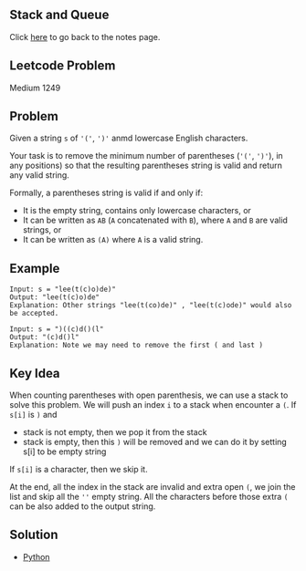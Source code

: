 ## Stack and Queue
Click [here](../notes.md) to go back to the notes page.

## Leetcode Problem
Medium 1249

## Problem
Given a string `s` of `'('`, `')'` anmd lowercase English characters.

Your task is to remove the minimum number of parentheses (`'('`, `')'`), in any positions) so that the resulting parentheses string is valid and return any valid string.

Formally, a parentheses string is valid if and only if:
- It is the empty string, contains only lowercase characters, or
- It can be written as `AB` (`A` concatenated with `B`), where `A` and `B` are valid strings, or
- It can be written as `(A)` where `A` is a valid string.

## Example
```
Input: s = "lee(t(c)o)de)"
Output: "lee(t(c)o)de"
Explanation: Other strings "lee(t(co)de)" , "lee(t(c)ode)" would also be accepted.

Input: s = ")((c)d()(l"
Output: "(c)d()l"
Explanation: Note we may need to remove the first ( and last )
```

## Key Idea
When counting parentheses with open parenthesis, we can use a stack to solve this problem. We will push an index `i` to a stack when encounter a `(`. If `s[i]` is `)` and 
- stack is not empty, then we pop it from the stack
- stack is empty, then this `)` will be removed and we can do it by setting s[i] to be empty string
  
If `s[i]` is a character, then we skip it.

At the end, all the index in the stack are invalid and extra open `(`, we join the list and skip all the `''` empty string. All the characters before those extra `(` can be also added to the output string.


## Solution
- [Python](./solution.py)